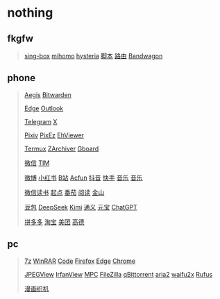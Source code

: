# nothing
## fkgfw
> [sing-box](https://github.com/SagerNet/sing-box)
> [mihomo](https://github.com/MetaCubeX/mihomo)
> [hysteria](https://github.com/apernet/hysteria)
> [脚本](https://github.com/233boy/sing-box)
> [路由](https://github.com/Loyalsoldier/v2ray-rules-dat)
> [Bandwagon](https://bandwagonhost.com/)
## phone
> [Aegis](https://github.com/beemdevelopment/Aegis)
> [Bitwarden](https://github.com/bitwarden/android)
>
> [Edge](https://www.microsoft.com/)
> [Outlook](https://www.microsoft.com/)
>
> [Telegram](https://telegram.org/)
> [X](https://x.com/)
>
> [Pixiv](https://www.pixiv.net/)
> [PixEz](https://github.com/Notsfsssf/pixez-flutter)
> [EhViewer](https://github.com/EhViewer-NekoInverter/EhViewer)
>
> [Termux](https://termux.dev/)
> [ZArchiver](https://zdevs.ru/)
> [Gboard](https://www.google.com/)
>
> [微信](https://weixin.qq.com/)
> [TIM](https://tim.qq.com/)
>
> [微博](https://weibo.com/)
> [小红书](https://www.xiaohongshu.com/)
> [B站](https://www.bilibili.com/)
> [Acfun](https://www.acfun.cn/)
> [抖音](https://www.douyin.com/)
> [快手](https://kuaishou.cn/)
> [音乐](https://y.qq.com/)
> [音乐](https://music.163.com/)
>
> [微信读书](https://weread.qq.com/)
> [起点](https://www.qidian.com/)
> [番茄](https://fanqienovel.com/)
> [阅读](https://github.com/gedoor/legado)
> [金山](https://www.kdocs.cn/)
>
> [豆包](https://www.doubao.com/chat/)
> [DeepSeek](https://www.deepseek.com/)
> [Kimi](https://kimi.moonshot.cn/)
> [通义](https://tongyi.aliyun.com/)
> [元宝](https://yuanbao.tencent.com/)
> [ChatGPT](https://chatgpt.com/)
>
> [拼多多](https://www.pinduoduo.com/)
> [淘宝](https://www.taobao.com/)
> [美团](https://www.meituan.com/)
> [高德](https://ditu.amap.com/)
## pc
> [7z](https://www.7-zip.org/)
> [WinRAR](https://www.rarlab.com/)
> [Code](https://code.visualstudio.com/)
> [Firefox](https://www.mozilla.org/)
> [Edge](https://www.microsoft.com/)
> [Chrome](https://www.google.com/intl/zh-CN/chrome/?standalone=1)
>
> [JPEGView](https://github.com/sylikc/jpegview)
> [IrfanView](https://www.irfanview.com/)
> [MPC](https://github.com/clsid2/mpc-hc)
> [FileZilla](https://filezilla-project.org/)
> [qBittorrent](https://www.qbittorrent.org/)
> [aria2](https://github.com/aria2/aria2)
> [waifu2x](https://github.com/nagadomi/nunif)
> [Rufus](https://rufus.ie/zh/#)
>
> [漫画织机](https://github.com/MapoMagpie/eh-view-enhance)
> 
